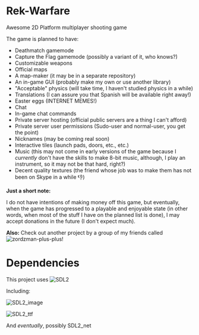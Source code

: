 # Rek-Warfare

Awesome 2D Platform multiplayer shooting game

The game is planned to have:
* Deathmatch gamemode
* Capture the Flag gamemode (possibly a variant of it, who knows?)
* Customizable weapons
* Official maps
* A map-maker (it may be in a separate repository)
* An in-game GUI (probably make my own or use another library)
* "Acceptable" physics (will take time, I haven't studied physics in a while)
* Translations (I can assure you that Spanish will be available right away!)
* Easter eggs (INTERNET MEMES!)
* Chat
* In-game chat commands
* Private server hosting (official public servers are a thing I can't afford)
* Private server user permissions (Sudo-user and normal-user, you get the point)
* Nicknames (may be coming real soon)
* Interactive tiles (launch pads, doors, etc., etc.)
* Music (this may not come in early versions of the game because I *currently* don't have the skills to make 8-bit music, although, I play an instrument, so it may not be that hard, right?)
* Decent quality textures (the friend whose job was to make them has not been on Skype in a while :-1:)

**Just a short note:**

I do not have intentions of making money off this game, but eventually, when the game has progressed to a playable and enjoyable state (in other words, when most of the stuff I have on the planned list is done), I may accept donations in the future (I don't expect much).

**Also:** Check out another project by a group of my friends called ![zordzman-plus-plus](https://github.com/TeamLe-Shop/zordzman-plus-plus)!

# Dependencies
This project uses ![SDL2](http://libsdl.org/)

Including:

![SDL2_image](http://www.libsdl.org/projects/SDL_image/)

![SDL2_ttf](http://www.libsdl.org/projects/SDL_ttf/)

And *eventually*, possibly SDL2_net
